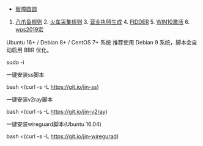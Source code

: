 * [智障圆圆](https://github.com/Aiyuanjiang/jinsama)

1. [八爪鱼规则](https://drive.google.com/open?id=1qsmPOqxTm4wECnin2gr7tzcx-8KIogzV)    2. [火车采集规则](https://drive.google.com/open?id=1Pqvlgugrh47bllBAdaGtrZ1oX3KFpf6U)    3. [营业执照生成](https://drive.google.com/open?id=17EpZ7xONM5PXTW1izs-zwuABylnddtZj)    4. [FIDDER](https://drive.google.com/open?id=1w9yWABwH2tbhOSDRmGS6Quu9O-v72PXm)    5. [WIN10激活](https://drive.google.com/open?id=1lROOmUqSzF4oFSMVhvewq6V8wvv04YpP)    6. [wps2019宏](https://drive.google.com/open?id=1GvqGEWe5sTDdl-Og1HwWETMdrnHHjUl4)



Ubuntu 16+ / Debian 8+ / CentOS 7+ 系统
推荐使用 Debian 9 系统，脚本会自动启用 BBR 优化。

sudo -i

一键安装ss脚本

bash <(curl -s -L https://git.io/jin-ss)

一键安装v2ray脚本

bash <(curl -s -L https://git.io/jin-v2ray)

一键安装wireguard脚本(Ubuntu 16.04)

bash <(curl -s -L https://git.io/jin-wiregurad)

